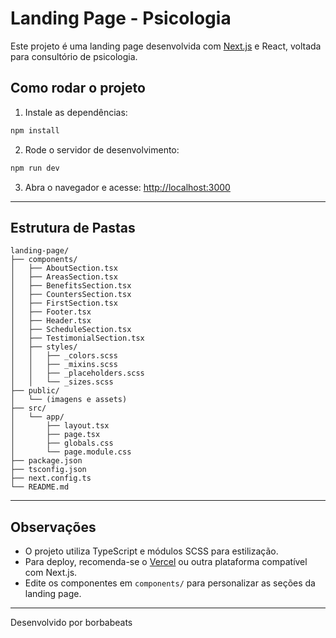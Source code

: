 # Landing Page - Psicologia

Este projeto é uma landing page desenvolvida com [Next.js](https://nextjs.org/) e React, voltada para consultório de psicologia.

## Como rodar o projeto

1. Instale as dependências:

```bash
npm install
```

2. Rode o servidor de desenvolvimento:

```bash
npm run dev
```

3. Abra o navegador e acesse: [http://localhost:3000](http://localhost:3000)

---

## Estrutura de Pastas

```
landing-page/
├── components/
│   ├── AboutSection.tsx
│   ├── AreasSection.tsx
│   ├── BenefitsSection.tsx
│   ├── CountersSection.tsx
│   ├── FirstSection.tsx
│   ├── Footer.tsx
│   ├── Header.tsx
│   ├── ScheduleSection.tsx
│   ├── TestimonialSection.tsx
│   ├── styles/
│   │   ├── _colors.scss
│   │   ├── _mixins.scss
│   │   ├── _placeholders.scss
│   │   └── _sizes.scss
├── public/
│   └── (imagens e assets)
├── src/
│   └── app/
│       ├── layout.tsx
│       ├── page.tsx
│       ├── globals.css
│       └── page.module.css
├── package.json
├── tsconfig.json
├── next.config.ts
└── README.md
```

---

## Observações
- O projeto utiliza TypeScript e módulos SCSS para estilização.
- Para deploy, recomenda-se o [Vercel](https://vercel.com/) ou outra plataforma compatível com Next.js.
- Edite os componentes em `components/` para personalizar as seções da landing page.

---

Desenvolvido por borbabeats
